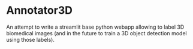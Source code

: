 # Annotator3D
An attempt to write a streamlit base python webapp allowing to label 3D biomedical images (and in the future to train a 3D object detection model using those labels). 
